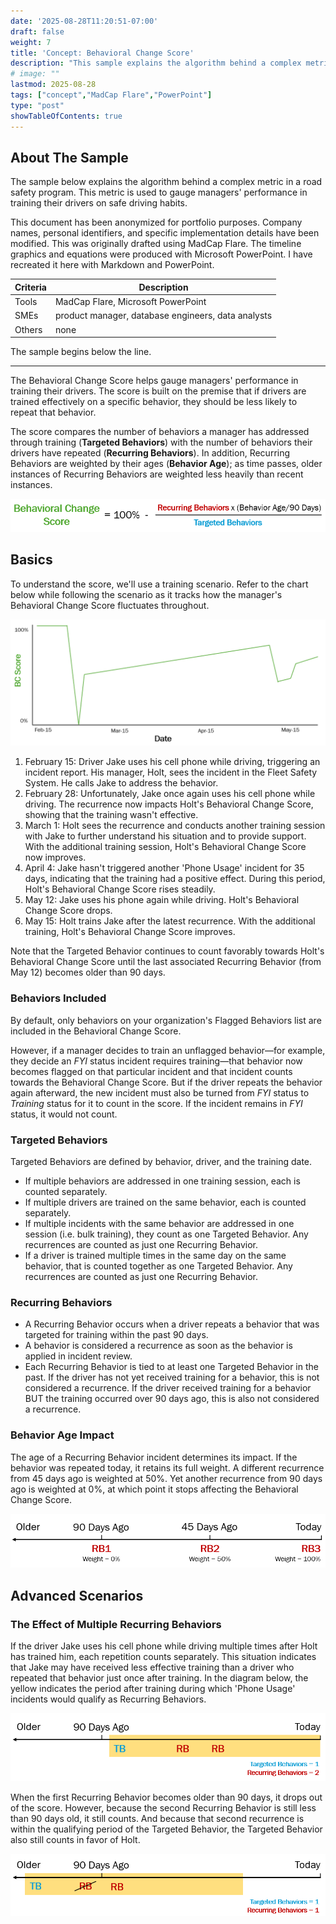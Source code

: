 ```yaml
---
date: '2025-08-28T11:20:51-07:00'
draft: false
weight: 7
title: 'Concept: Behavioral Change Score'
description: "This sample explains the algorithm behind a complex metric in a road safety program."
# image: ""
lastmod: 2025-08-28
tags: ["concept","MadCap Flare","PowerPoint"]
type: "post"
showTableOfContents: true
---
```


## About The Sample

The sample below explains the algorithm behind a complex metric in a road safety program. This metric is used to gauge managers' performance in training their drivers on safe driving habits.

This document has been anonymized for portfolio purposes. Company names, personal identifiers, and specific implementation details have been modified. This was originally drafted using MadCap Flare. The timeline graphics and equations were produced with Microsoft PowerPoint. I have recreated it here with Markdown and PowerPoint.

| Criteria | Description                                        |
|----------|----------------------------------------------------|
| Tools    | MadCap Flare, Microsoft PowerPoint                 |
| SMEs     | product manager, database engineers, data analysts |
| Others   | none                                               |

The sample begins below the line.

---

The Behavioral Change Score helps gauge managers' performance in training their drivers. The score is built on the premise that if drivers are trained effectively on a specific behavior, they should be less likely to repeat that behavior.

The score compares the number of behaviors a manager has addressed through training (**Targeted Behaviors**) with the number of behaviors their drivers have repeated (**Recurring Behaviors**). In addition, Recurring Behaviors are weighted by their ages (**Behavior Age**); as time passes, older instances of Recurring Behaviors are weighted less heavily than recent instances.

![Behavioral Change Score equation](./BCSequation.png)

## Basics

To understand the score, we'll use a training scenario. Refer to the chart below while following the scenario as it tracks how the manager's Behavioral Change Score fluctuates throughout.

![Line graph showing Behavioral Change Score in the given scenario](./BCSoverview1.png)

1. February 15: Driver Jake uses his cell phone while driving, triggering an incident report. His manager, Holt, sees the incident in the Fleet Safety System. He calls Jake to address the behavior.
2. February 28: Unfortunately, Jake once again uses his cell phone while driving. The recurrence now impacts Holt's Behavioral Change Score, showing that the training wasn't effective.
3. March 1: Holt sees the recurrence and conducts another training session with Jake to further understand his situation and to provide support. With the additional training session, Holt's Behavioral Change Score now improves.
4. April 4: Jake hasn't triggered another 'Phone Usage' incident for 35 days, indicating that the training had a positive effect. During this period, Holt's Behavioral Change Score rises steadily.
5. May 12: Jake uses his phone again while driving. Holt's Behavioral Change Score drops.
6. May 15: Holt trains Jake after the latest recurrence. With the additional training, Holt's Behavioral Change Score improves.

Note that the Targeted Behavior continues to count favorably towards Holt's Behavioral Change Score until the last associated Recurring Behavior (from May 12) becomes older than 90 days.

### Behaviors Included

By default, only behaviors on your organization's Flagged Behaviors list are included in the Behavioral Change Score.

However, if a manager decides to train an unflagged behavior—for example, they decide an *FYI* status incident requires training—that behavior now becomes flagged on that particular incident and that incident counts towards the Behavioral Change Score. But if the driver repeats the behavior again afterward, the new incident must also be turned from *FYI* status to *Training* status for it to count in the score. If the incident remains in *FYI* status, it would not count.

### Targeted Behaviors

Targeted Behaviors are defined by behavior, driver, and the training date.

- If multiple behaviors are addressed in one training session, each is counted separately.
- If multiple drivers are trained on the same behavior, each is counted separately.
- If multiple incidents with the same behavior are addressed in one session (i.e. bulk training), they count as one Targeted Behavior. Any recurrences are counted as just one Recurring Behavior.
- If a driver is trained multiple times in the same day on the same behavior, that is counted together as one Targeted Behavior. Any recurrences are counted as just one Recurring Behavior.

### Recurring Behaviors

- A Recurring Behavior occurs when a driver repeats a behavior that was targeted for training within the past 90 days.
- A behavior is considered a recurrence as soon as the behavior is applied in incident review.
- Each Recurring Behavior is tied to at least one Targeted Behavior in the past. If the driver has not yet received training for a behavior, this is not considered a recurrence. If the driver received training for a behavior BUT the training occurred over 90 days ago, this is also not considered a recurrence.

### Behavior Age Impact

The age of a Recurring Behavior incident determines its impact. If the behavior was repeated today, it retains its full weight. A different recurrence from 45 days ago is weighted at 50%. Yet another recurrence from 90 days ago is weighted at 0%, at which point it stops affecting the Behavioral Change Score.

![Chart showing Behavior Age impact](./BCSage1.png)

## Advanced Scenarios

### The Effect of Multiple Recurring Behaviors

If the driver Jake uses his cell phone while driving multiple times after Holt has trained him, each repetition counts separately. This situation indicates that Jake may have received less effective training than a driver who repeated that behavior just once after training. In the diagram below, the yellow indicates the period after training during which 'Phone Usage' incidents would qualify as Recurring Behaviors.

![Chart showing the effect of multiple Recurring Behaviors](./BCSmulti1.png)

When the first Recurring Behavior becomes older than 90 days, it drops out of the score. However, because the second Recurring Behavior is still less than 90 days old, it still counts. And because that second recurrence is within the qualifying period of the Targeted Behavior, the Targeted Behavior also still counts in favor of Holt.

![Chart showing the effect of multiple Recurring Behaviors](./BCSmulti2.png)